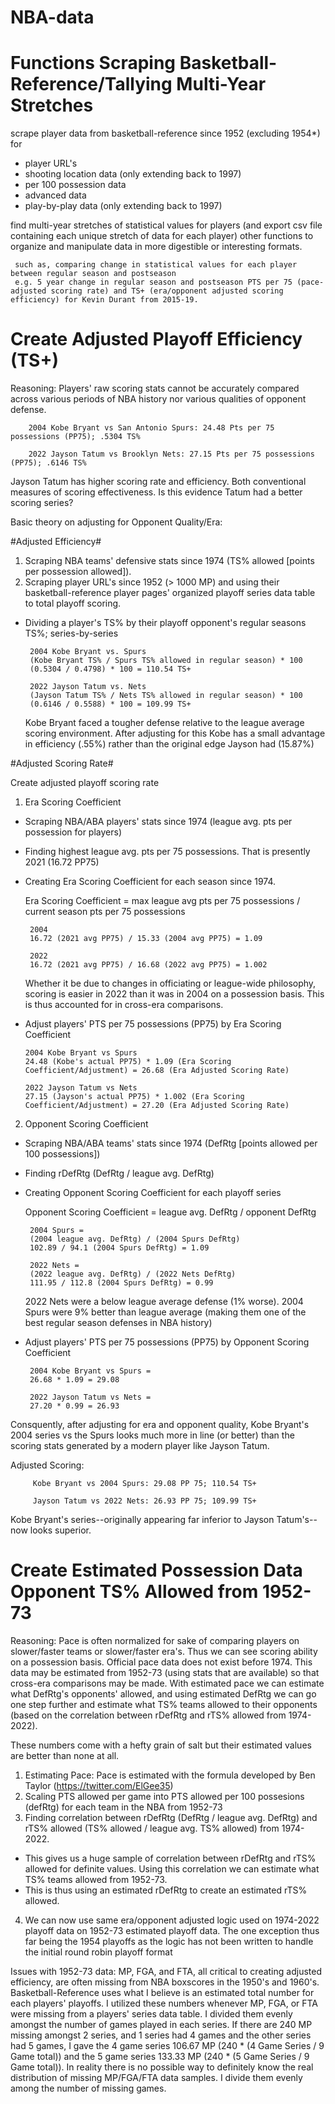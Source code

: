 # NBA-data
# Functions Scraping Basketball-Reference/Tallying Multi-Year Stretches
 scrape player data from basketball-reference since 1952 (excluding 1954*) for
   * player URL's
   * shooting location data (only extending back to 1997)
   * per 100 possession data
   * advanced data
   * play-by-play data (only extending back to 1997)
   
 find multi-year stretches of statistical values for players (and export csv file containing each unique stretch of data for each player) other functions to organize and manipulate data in more digestible or interesting formats.
 
     such as, comparing change in statistical values for each player between regular season and postseason
     e.g. 5 year change in regular season and postseason PTS per 75 (pace-adjusted scoring rate) and TS+ (era/opponent adjusted scoring efficiency) for Kevin Durant from 2015-19.
     
     
     
 # Create Adjusted Playoff Efficiency (TS+)
 
  Reasoning: Players' raw scoring stats cannot be accurately compared across various periods of NBA history nor various qualities of opponent defense.
  

    
        2004 Kobe Bryant vs San Antonio Spurs: 24.48 Pts per 75 possessions (PP75); .5304 TS%
        
        2022 Jayson Tatum vs Brooklyn Nets: 27.15 Pts per 75 possessions (PP75); .6146 TS%
      
  Jayson Tatum has higher scoring rate and efficiency. Both conventional measures of scoring effectiveness. Is this evidence Tatum had a better scoring series?
  
  Basic theory on adjusting for Opponent Quality/Era: 
  
  #Adjusted Efficiency#
  
  1. Scraping NBA teams' defensive stats since 1974 (TS% allowed [points per possession allowed]).
  2. Scraping player URL's since 1952 (> 1000 MP) and using their basketball-reference player pages' organized playoff series data table to total playoff scoring.
   * Dividing a player's TS% by their playoff opponent's regular seasons TS%; series-by-series


      
          2004 Kobe Bryant vs. Spurs
          (Kobe Bryant TS% / Spurs TS% allowed in regular season) * 100
          (0.5304 / 0.4798) * 100 = 110.54 TS+
          
          2022 Jayson Tatum vs. Nets
          (Jayson Tatum TS% / Nets TS% allowed in regular season) * 100
          (0.6146 / 0.5588) * 100 = 109.99 TS+
          
      Kobe Bryant faced a tougher defense relative to the league average scoring environment. After adjusting for this Kobe has a small advantage in efficiency (.55%)       rather than the original edge Jayson had (15.87%)
      
 #Adjusted Scoring Rate#

 Create adjusted playoff scoring rate
  1. Era Scoring Coefficient
   * Scraping NBA/ABA players' stats since 1974 (league avg. pts per possession for players)
   * Finding highest league avg. pts per 75 possessions. That is presently 2021 (16.72 PP75) 
   * Creating Era Scoring Coefficient for each season since 1974.

      Era Scoring Coefficient = max league avg pts per 75 possessions / current season pts per 75 possessions

      
          2004  
          16.72 (2021 avg PP75) / 15.33 (2004 avg PP75) = 1.09
          
          2022  
          16.72 (2021 avg PP75) / 16.68 (2022 avg PP75) = 1.002

      Whether it be due to changes in officiating or league-wide philosophy, scoring is easier in 2022 than it was in 2004 on a possession basis. This is thus accounted for in cross-era comparisons. 

   * Adjust players' PTS per 75 possessions (PP75) by Era Scoring Coefficient


      
         2004 Kobe Bryant vs Spurs
         24.48 (Kobe's actual PP75) * 1.09 (Era Scoring Coefficient/Adjustment) = 26.68 (Era Adjusted Scoring Rate)
         
         2022 Jayson Tatum vs Nets
         27.15 (Jayson's actual PP75) * 1.002 (Era Scoring Coefficient/Adjustment) = 27.20 (Era Adjusted Scoring Rate)
      
  2. Opponent Scoring Coefficient
   * Scraping NBA/ABA teams' stats since 1974 (DefRtg [points allowed per 100 possessions])
   * Finding rDefRtg (DefRtg / league avg. DefRtg)
   * Creating Opponent Scoring Coefficient for each playoff series

      Opponent Scoring Coefficient = league avg. DefRtg / opponent DefRtg


      
          2004 Spurs =
          (2004 league avg. DefRtg) / (2004 Spurs DefRtg)
          102.89 / 94.1 (2004 Spurs DefRtg) = 1.09
          
          2022 Nets =
          (2022 league avg. DefRtg) / (2022 Nets DefRtg)
          111.95 / 112.8 (2004 Spurs DefRtg) = 0.99
          
      2022 Nets were a below league average defense (1% worse). 2004 Spurs were 9% better than league average (making them one of the best regular season defenses in         NBA history)
      

   * Adjust players' PTS per 75 possessions (PP75) by Opponent Scoring Coefficient


      
          2004 Kobe Bryant vs Spurs =    
          26.68 * 1.09 = 29.08
          
          2022 Jayson Tatum vs Nets =    
          27.20 * 0.99 = 26.93
      
   Consquently, after adjusting for era and opponent quality, Kobe Bryant's 2004 series vs the Spurs looks much more in line (or better) than the scoring stats generated by a modern player like Jayson Tatum.
   
   Adjusted Scoring:
   
         Kobe Bryant vs 2004 Spurs: 29.08 PP 75; 110.54 TS+

         Jayson Tatum vs 2022 Nets: 26.93 PP 75; 109.99 TS+
   
   Kobe Bryant's series--originally appearing far inferior to Jayson Tatum's--now looks superior.
   
# Create Estimated Possession Data Opponent TS% Allowed from 1952-73

  Reasoning: Pace is often normalized for sake of comparing players on slower/faster teams or slower/faster era's. Thus we can see scoring ability on a possession basis. Official pace data does not exist before 1974. This data may be estimated from 1952-73 (using stats that are available) so that cross-era comparisons may be made. With estimated pace we can estimate what DefRtg's opponents' allowed, and using estimated DefRtg we can go one step further and estimate what TS% teams allowed to their opponents (based on the correlation between rDefRtg and rTS% allowed from 1974-2022).
  
  These numbers come with a hefty grain of salt but their estimated values are better than none at all.
  
  1. Estimating Pace: Pace is estimated with the formula developed by Ben Taylor (https://twitter.com/ElGee35)
  2. Scaling PTS allowed per game into PTS allowed per 100 possesions (defRtg) for each team in the NBA from 1952-73
  3. Finding correlation between rDefRtg (DefRtg / league avg. DefRtg) and rTS% allowed (TS% allowed / league avg. TS% allowed) from 1974-2022.
  * This gives us a huge sample of correlation between rDefRtg and rTS% allowed for definite values. Using this correlation we can estimate what TS% teams allowed from 1952-73.
  * This is thus using an estimated rDefRtg to create an estimated rTS% allowed.
  4. We can now use same era/opponent adjusted logic used on 1974-2022 playoff data on 1952-73 estimated playoff data. The one exception thus far being the 1954 playoffs as the logic has not been written to handle the initial round robin playoff format

Issues with 1952-73 data: MP, FGA, and FTA, all critical to creating adjusted efficiency, are often missing from NBA boxscores in the 1950's and 1960's. Basketball-Reference uses what I believe is an estimated total number for each players' playoffs. I utilized these numbers whenever MP, FGA, or FTA were missing from a players' series data table. I divided them evenly amongst the number of games played in each series. If there are 240 MP missing amongst 2 series, and 1 series had 4 games and the other series had 5 games, I gave the 4 game series 106.67 MP (240 * (4 Game Series / 9 Game total)) and the 5 game series 133.33 MP (240 * (5 Game Series / 9 Game total)). In reality there is no possible way to definitely know the real distribution of missing MP/FGA/FTA data samples. I divide them evenly among the number of missing games.

